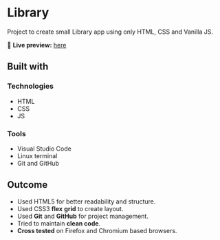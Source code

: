 # Library

Project to create small Library app using only HTML, CSS and Vanilla JS.

🔗 **Live preview:** [here](https://gbn6.github.io/Library/)

## Built with

### Technologies

* HTML
* CSS
* JS

### Tools

* Visual Studio Code
* Linux terminal
* Git and GitHub

## Outcome

* Used HTML5 for better readability and structure.
* Used CSS3 **flex** **grid** to create layout.
* Used **Git** and **GitHub** for project management.
* Tried to maintain **clean code**.
* **Cross tested** on Firefox and Chromium based browsers.

